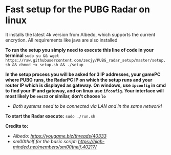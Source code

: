 # Fast setup for the PUBG Radar on linux

It installs the latest 4k version from Albedo, which supports the current encrytion. All requirements like java are also installed

**To run the setup you simply need to execute this line of code in your terminal**
`sudo su && wget https://raw.githubusercontent.com/zecjy/PUBG_radar_setup/master/setup.sh && chmod +x setup.sh && ./setup`

**In the setup process you will be asked for 3 IP addresses, your gamePC where PUBG runs, the RadarPC IP on which the setup runs and your router IP which is displayed as gateway.
On windows, use `ipconfig` in cmd to find your IP and gateway, and on linux use `ifconfig`. Your interface will most likely be `ens33` or similar, don't choose `lo`**

* *Both systems need to be connected via LAN and in the same network!*

**To start the Radar execute:**
`sudo ./run.sh`

**Credits to:**
* *Albedo: https://yougame.biz/threads/40333*
* *sm00thelf for the basic script: https://high-minded.net/members/sm00thelf.40217/*
